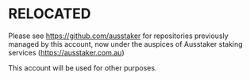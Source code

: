 # RELOCATED

Please see https://github.com/ausstaker for repositories previously managed by this account, now under the auspices of Ausstaker staking services (https://ausstaker.com.au)

This account will be used for other purposes.
